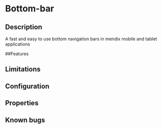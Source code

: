 # Bottom-bar

## Description
A fast and easy to use bottom navigation bars in mendix mobile and tablet applications

##Features


## Limitations


## Configuration

## Properties
## Known bugs



